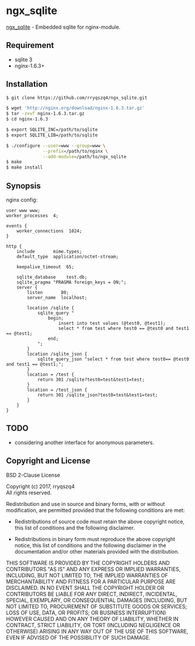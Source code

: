 ngx_sqlite
==========
[ngx_sqlite](https://github.com/rryqszq4/ngx_sqlite) - Embedded sqlite for nginx-module.

Requirement
-----------
- sqlite 3
- nginx-1.6.3+

Installation
-------
```sh
$ git clone https://github.com/rryqszq4/ngx_sqlite.git

$ wget 'http://nginx.org/download/nginx-1.6.3.tar.gz'
$ tar -zxvf nginx-1.6.3.tar.gz
$ cd nginx-1.6.3

$ export SQLITE_INC=/path/to/sqlite
$ export SQLITE_LIB=/path/to/sqlite

$ ./configure --user=www --group=www \
              --prefix=/path/to/nginx \
              --add-module=/path/to/ngx_sqlite
$ make
$ make install
```

Synopsis
--------
nginx config:
```nginx
user www www;
worker_processes  4;

events {
    worker_connections  1024;
}

http {
    include       mime.types;
    default_type  application/octet-stream;

    keepalive_timeout  65;

    sqlite_database    test.db;
    sqlite_pragma "PRAGMA foreign_keys = ON;";
    server {
        listen       80;
        server_name  localhost;
    
        location /sqlite {
            sqlite_query "
                begin;
                    insert into test values (@test0, @test1);
                    select * from test where test0 == @test0 and test1 == @test1;
                end;
            ";
        }
        location /sqlite_json {
            sqlite_query_json "select * from test where test0== @test0 and test1 == @test1;";
        }
        location = /test {
            return 301 /sqlite?test0=test&test1=test;
        }
        location = /test_json {
            return 301 /sqlite_json?test0=test&test1=test;
        }
    }
}
````

TODO
---
* considering another interface for anonymous parameters.

Copyright and License
---------------------
BSD 2-Clause License

Copyright (c) 2017, rryqszq4  
All rights reserved.

Redistribution and use in source and binary forms, with or without
modification, are permitted provided that the following conditions are met:

* Redistributions of source code must retain the above copyright notice, this
  list of conditions and the following disclaimer.

* Redistributions in binary form must reproduce the above copyright notice,
  this list of conditions and the following disclaimer in the documentation
  and/or other materials provided with the distribution.

THIS SOFTWARE IS PROVIDED BY THE COPYRIGHT HOLDERS AND CONTRIBUTORS "AS IS"
AND ANY EXPRESS OR IMPLIED WARRANTIES, INCLUDING, BUT NOT LIMITED TO, THE
IMPLIED WARRANTIES OF MERCHANTABILITY AND FITNESS FOR A PARTICULAR PURPOSE ARE
DISCLAIMED. IN NO EVENT SHALL THE COPYRIGHT HOLDER OR CONTRIBUTORS BE LIABLE
FOR ANY DIRECT, INDIRECT, INCIDENTAL, SPECIAL, EXEMPLARY, OR CONSEQUENTIAL
DAMAGES (INCLUDING, BUT NOT LIMITED TO, PROCUREMENT OF SUBSTITUTE GOODS OR
SERVICES; LOSS OF USE, DATA, OR PROFITS; OR BUSINESS INTERRUPTION) HOWEVER
CAUSED AND ON ANY THEORY OF LIABILITY, WHETHER IN CONTRACT, STRICT LIABILITY,
OR TORT (INCLUDING NEGLIGENCE OR OTHERWISE) ARISING IN ANY WAY OUT OF THE USE
OF THIS SOFTWARE, EVEN IF ADVISED OF THE POSSIBILITY OF SUCH DAMAGE.